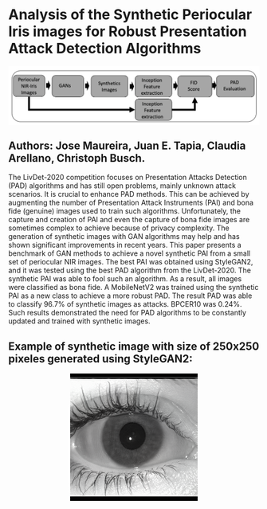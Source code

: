 # Analysis of the Synthetic Periocular Iris images for Robust Presentation Attack Detection Algorithms

<img src="imgs_readme/framework.png" align="center">

## Authors: Jose Maureira, Juan E. Tapia, Claudia Arellano, Christoph Busch.

<div dir="ltr">
  The LivDet-2020 competition focuses on Presentation Attacks Detection (PAD) algorithms and has still open problems, mainly unknown attack scenarios. It is crucial to enhance PAD methods. This can be achieved by augmenting the number of Presentation Attack Instruments (PAI) and bona fide (genuine) images used to train such algorithms. Unfortunately, the capture and creation of PAI and even the capture of bona fide images are sometimes complex to achieve because of privacy complexity. The generation of synthetic images with GAN algorithms may help and has shown significant improvements in recent years. This paper presents a benchmark of GAN methods to achieve a novel synthetic PAI from a small set of periocular NIR images. The best PAI was obtained using StyleGAN2, and it was tested using the best PAD algorithm from the LivDet-2020. The synthetic PAI was able to fool such an algorithm. As a result, all images were classified as bona fide. A MobileNetV2 was trained using the synthetic PAI as a new class to achieve a more robust PAD. The result PAD was able to classify 96.7% of synthetic images as attacks. BPCER10 was 0.24%. Such results demonstrated the need for PAD algorithms to be constantly updated and trained with synthetic images.
</div>



## Example of synthetic image with size of 250x250 pixeles generated using StyleGAN2:

<p align="center">
<img src="imgs_readme/seed0002.png">
</p>
